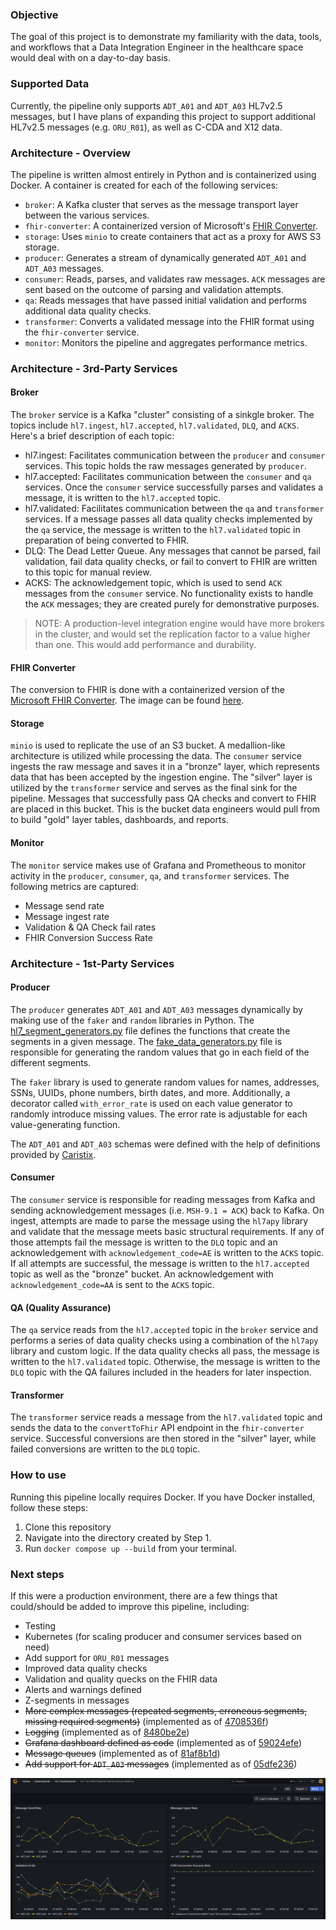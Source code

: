 ### Objective

The goal of this project is to demonstrate my familiarity with the data, tools, and workflows that a Data Integration Engineer in the healthcare space would deal with on a day-to-day basis. 

### Supported Data

Currently, the pipeline only supports `ADT_A01` and `ADT_A03` HL7v2.5 messages, but I have plans of expanding this project to support additional HL7v2.5 messages (e.g. `ORU_R01`), as well as C-CDA and X12 data.

### Architecture - Overview

The pipeline is written almost entirely in Python and is containerized using Docker. A container is created for each of the following services:
- `broker`: A Kafka cluster that serves as the message transport layer between the various services.
- `fhir-converter`: A containerized version of Microsoft's [FHIR Converter](https://github.com/microsoft/FHIR-Converter).  
- `storage`: Uses `minio` to create containers that act as a proxy for AWS S3 storage.
- `producer`: Generates a stream of dynamically generated `ADT_A01` and `ADT_A03` messages.  
- `consumer`: Reads, parses, and validates raw messages. `ACK` messages are sent based on the outcome of parsing and validation attempts.  
- `qa`: Reads messages that have passed initial validation and performs additional data quality checks.  
- `transformer`: Converts a validated message into the FHIR format using the `fhir-converter` service.  
- `monitor`: Monitors the pipeline and aggregates performance metrics.

### Architecture - 3rd-Party Services

#### Broker

The `broker` service is a Kafka "cluster" consisting of a sinkgle broker. The topics include `hl7.ingest`, `hl7.accepted`, `hl7.validated`, `DLQ`, and `ACKS`. Here's a brief description of each topic:

- hl7.ingest: Facilitates communication between the `producer` and `consumer` services. This topic holds the raw messages generated by `producer`.  
- hl7.accepted: Facilitates communication between the `consumer` and `qa` services. Once the `consumer` service successfully parses and validates a message, it is written to the `hl7.accepted` topic.  
- hl7.validated: Facilitates communication between the `qa` and `transformer` services. If a message passes all data quality checks implemented by the `qa` service, the message is written to the `hl7.validated` topic in preparation of being converted to FHIR.  
- DLQ: The Dead Letter Queue. Any messages that cannot be parsed, fail validation, fail data quality checks, or fail to convert to FHIR are written to this topic for manual review.  
- ACKS: The acknowledgement topic, which is used to send `ACK` messages from the `consumer` service. No functionality exists to handle the `ACK` messages; they are created purely for demonstrative purposes.

> NOTE: A production-level integration engine would have more brokers in the cluster, and would set the replication factor to a value higher than one. This would add performance and durability.

#### FHIR Converter

The conversion to FHIR is done with a containerized version of the [Microsoft FHIR Converter](https://github.com/microsoft/FHIR-Converter). The image can be found [here](https://hub.docker.com/r/microsoft/healthcareapis-fhir-converter).

#### Storage

`minio` is used to replicate the use of an S3 bucket. A medallion-like architecture is utilized while processing the data. The `consumer` service ingests the raw message and saves it in a "bronze" layer, which represents data that has been accepted by the ingestion engine. The "silver" layer is utilized by the `transformer` service and serves as the final sink for the pipeline. Messages that successfully pass QA checks and convert to FHIR are placed in this bucket. This is the bucket data engineers would pull from to build "gold" layer tables, dashboards, and reports.

#### Monitor

The `monitor` service makes use of Grafana and Prometheous to monitor activity in the `producer`, `consumer`, `qa`, and `transformer` services. The following metrics are captured:
- Message send rate  
- Message ingest rate  
- Validation & QA Check fail rates  
- FHIR Conversion Success Rate

### Architecture - 1st-Party Services

#### Producer

The `producer` generates `ADT_A01` and `ADT_A03` messages dynamically by making use of the `faker` and `random` libraries in Python. The [hl7_segment_generators.py](https://github.com/bryanbritten/hl7-integration/blob/main/docker/producer/generators/hl7_segment_generators.py) file defines the functions that create the segments in a given message. The [fake_data_generators.py](https://github.com/bryanbritten/hl7-integration/blob/main/docker/producer/generators/fake_data_generators.py) file is responsible for generating the random values that go in each field of the different segments. 

The `faker` library is used to generate random values for names, addresses, SSNs, UUIDs, phone numbers, birth dates, and more. Additionally, a decorator called `with_error_rate` is used on each value generator to randomly introduce missing values. The error rate is adjustable for each value-generating function.

The `ADT_A01` and `ADT_A03` schemas were defined with the help of definitions provided by [Caristix](https://hl7-definition.caristix.com/v2/HL7v2.5/Segments).

#### Consumer

The `consumer` service is responsible for reading messages from Kafka and sending acknowledgement messages (i.e. `MSH-9.1 = ACK`) back to Kafka. On ingest, attempts are made to parse the message using the `hl7apy` library and validate that the message meets basic structural requirements. If any of those attempts fail the message is written to the `DLQ` topic and an acknowledgement with `acknowledgement_code=AE` is written to the `ACKS` topic. If all attempts are successful, the message is written to the `hl7.accepted` topic as well as the "bronze" bucket. An acknowledgement with `acknowledgement_code=AA` is sent to the `ACKS` topic.

#### QA (Quality Assurance)

The `qa` service reads from the `hl7.accepted` topic in the `broker` service and performs a series of data quality checks using a combination of the `hl7apy` library and custom logic. If the data quality checks all pass, the message is written to the `hl7.validated` topic. Otherwise, the message is written to the `DLQ` topic with the QA failures included in the headers for later inspection. 

#### Transformer

The `transformer` service reads a message from the `hl7.validated` topic and sends the data to the `convertToFhir` API endpoint in the `fhir-converter` service. Successful conversions are then stored in the "silver" layer, while failed conversions are written to the `DLQ` topic.

### How to use

Running this pipeline locally requires Docker. If you have Docker installed, follow these steps:
1. Clone this repository  
2. Navigate into the directory created by Step 1.  
3. Run `docker compose up --build` from your terminal.  

### Next steps

If this were a production environment, there are a few things that could/should be added to improve this pipeline, including:

- Testing
- Kubernetes (for scaling producer and consumer services based on need)
- Add support for `ORU_R01` messages
- Improved data quality checks
- Validation and quality quecks on the FHIR data
- Alerts and warnings defined
- Z-segments in messages
- ~~More complex messages (repeated segments, erroneous segments, missing required segments)~~ (implemented as of [4708536f](https://github.com/bryanbritten/hl7-integration/commit/4708536f307ae5348b2c92c4aa8853e3a01b89f1))
- ~~Logging~~ (implemented as of [8480be2e](https://github.com/bryanbritten/hl7-integration/commit/8480be2e0b959be5378f9510b2da116ef040fd96))
- ~~Grafana dashboard defined as code~~ (implemented as of [59024efe](https://github.com/bryanbritten/hl7-integration/commit/59024efec96922117e9304bee9b7681f30658c94))
- ~~Message queues~~ (implemented as of [81af8b1d](https://github.com/bryanbritten/hl7-integration/commit/81af8b1d62f42e6b69dc311272de68b2bdfbe230))
- ~~Add support for `ADT_A03` messages~~ (implemented as of [05dfe236](https://github.com/bryanbritten/hl7-integration/commit/05dfe236d967805fdb7199d2e18c0903c5f9d37e))


![image of a Grafana dashboard with the four metrics defined above](static/img/grafana_dashboard.png)